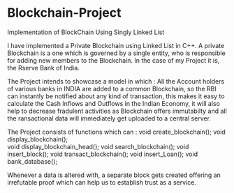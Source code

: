 # Blockchain-Project
Implementation of BlockChain Using Singly Linked List

I have implemented a Private Blockchain using Linked List in C++. A private Blockchain is a one which is governed by a single entity, 
who is responsible for adding new members to the Blockchain. In the case of my Project it is, the Rserve Bank of India.

The Project intends to showcase a model in which :
All the Account holders of various banks in INDIA are added to a common Blockchain, so the RBI can instantly be notified about any kind of transaction,
this makes it easy to calculate the Cash Inflows and Outflows in the Indian Economy, it will also help to decrease fradulent activities as Blockchain offers
immutabilty and all the ransactional data will immediately get uploaded to a central server.


The Project consists of functions which can :
  void create_blockchain();
	void display_blockchain();	
	void display_blockchain_head();
	void search_blockchain();
	void insert_block();
	void transact_blockchain();
	void insert_Loan();
	void bank_database();
  
 Whenever a data is altered with, a separate block gets created offering an irrefutable proof which can help us to establish trust as a service.


